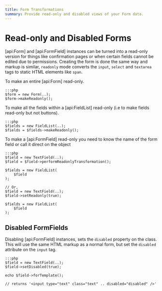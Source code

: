 ```yaml
---
title: Form Transformations
summary: Provide read-only and disabled views of your Form data.
---
```

# Read-only and Disabled Forms

[api:Form] and [api:FormField] instances can be turned into a read-only version for things like confirmation pages or 
when certain fields cannot be edited due to permissions. Creating the form is done the same way and markup is similar, 
`readonly` mode converts the `input`, `select` and `textarea` tags to static HTML elements like `span`.

To make an entire [api:Form] read-only.

	:::php
	$form = new Form(..);
	$form->makeReadonly();


To make all the fields within a [api:FieldList] read-only (i.e to make fields read-only but not buttons).

	:::php
	$fields = new FieldList(..);
	$fields = $fields->makeReadonly();


To make a [api:FormField] read-only you need to know the name of the form field or call it direct on the object

	:::php
	$field = new TextField(..);
	$field = $field->performReadonlyTransformation();

	$fields = new FieldList(
		$field
	);

	// Or,
	$field = new TextField(..);
	$field->setReadonly(true);

	$fields = new FieldList(
		$field
	);

## Disabled FormFields

Disabling [api:FormField] instances, sets the `disabled` property on the class. This will use the same HTML markup as 
a normal form, but set the `disabled` attribute on the `input` tag.

	:::php
	$field = new TextField(..);
	$field->setDisabled(true);

	echo $field->forTemplate();

	// returns '<input type="text" class="text" .. disabled="disabled" />'